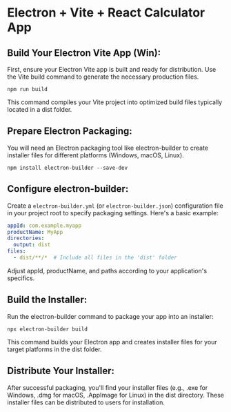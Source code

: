 # Electron + Vite + React Calculator App

## Build Your Electron Vite App (Win):

First, ensure your Electron Vite app is built and ready for distribution. Use the Vite build command to generate the necessary production files.

```
npm run build
```

This command compiles your Vite project into optimized build files typically located in a dist folder.

## Prepare Electron Packaging:

You will need an Electron packaging tool like electron-builder to create installer files for different platforms (Windows, macOS, Linux).

```
npm install electron-builder --save-dev
```

## Configure electron-builder:

Create a `electron-builder.yml` (or `electron-builder.json`) configuration file in your project root to specify packaging settings. Here's a basic example:

```yaml
appId: com.example.myapp
productName: MyApp
directories:
  output: dist
files:
  - dist/**/*  # Include all files in the 'dist' folder
```

Adjust appId, productName, and paths according to your application's specifics.

## Build the Installer:

Run the electron-builder command to package your app into an installer:

```
npx electron-builder build
```

This command builds your Electron app and creates installer files for your target platforms in the dist folder.

## Distribute Your Installer:

After successful packaging, you'll find your installer files (e.g., .exe for Windows, .dmg for macOS, .AppImage for Linux) in the dist directory.
These installer files can be distributed to users for installation.